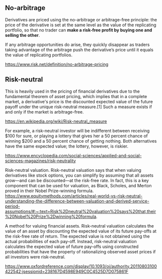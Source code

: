 ## No-arbitrage

Derivatives are priced using the no-arbitrage or arbitrage-free principle: the price of the derivative is set at the same level as the value of the replicating portfolio, 
so that no trader can __make a risk-free profit by buying one and selling the other__.


If any arbitrage opportunities do arise, they quickly disappear as traders taking advantage of the arbitrage push the derivative’s price until it equals the value of replicating portfolios.

https://www.risk.net/definition/no-arbitrage-pricing


## Risk-neutral
This is heavily used in the pricing of financial derivatives due to the fundamental theorem of asset pricing, which implies that in a complete market, a derivative's price is the discounted expected value of the future payoff under the unique risk-neutral measure.[1] Such a measure exists if and only if the market is arbitrage-free.

https://en.wikipedia.org/wiki/Risk-neutral_measure


For example, a risk-neutral investor will be indifferent between receiving $100 for sure, or playing a lottery that gives her a 50 percent chance of winning $200 and a 50 percent chance of getting nothing. Both alternatives have the same expected value; the lottery, however, is riskier.

https://www.encyclopedia.com/social-sciences/applied-and-social-sciences-magazines/risk-neutrality


Risk-neutral valuation. Risk-neutral valuation says that when valuing derivatives like stock options, you can simplify by assuming that all assets grow—and can be discounted—at the risk-free rate. In fact, this is a key component that can be used for valuation, as Black, Scholes, and Merton proved in their Nobel Prize-winning formula.
https://www.equitymethods.com/articles/real-world-vs-risk-neutral-understanding-the-difference-between-valuation-and-derived-service-period-assumptions/#:~:text=Risk%2Dneutral%20valuation%20says%20that,their%20Nobel%20Prize%2Dwinning%20formula.


A method for valuing financial assets. Risk-neutral valuation calculates the value of an asset by discounting the expected value of its future pay-offs at the risk-free rate of return. The expected value is not obtained using the actual probabilities of each pay-off. Instead, risk-neutral valuation calculates the expected value of future pay-offs using constructed probabilities that have the property of rationalizing observed asset prices if all investors were risk-neutral.

https://www.oxfordreference.com/display/10.1093/oi/authority.20110803100422542;jsessionid=238167D4598E949C0C4525D7D075861F
